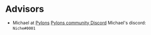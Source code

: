 # Advisors

- Michael at [Pylons](https://www.pylons.tech/)
[Pylons community Discord](https://discord.com/invite/RrSnFVy)
Michael's discord: `Niche#0001`